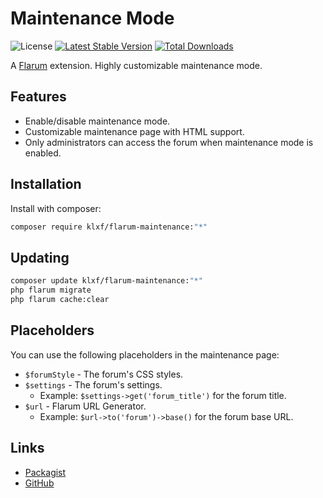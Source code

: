 # Maintenance Mode

![License](https://img.shields.io/badge/license-MIT-blue.svg) [![Latest Stable Version](https://img.shields.io/packagist/v/klxf/flarum-maintenance.svg)](https://packagist.org/packages/klxf/flarum-maintenance) [![Total Downloads](https://img.shields.io/packagist/dt/klxf/flarum-maintenance.svg)](https://packagist.org/packages/klxf/flarum-maintenance)

A [Flarum](https://flarum.org) extension. Highly customizable maintenance mode.

## Features

- Enable/disable maintenance mode.
- Customizable maintenance page with HTML support.
- Only administrators can access the forum when maintenance mode is enabled.

## Installation

Install with composer:

```sh
composer require klxf/flarum-maintenance:"*"
```

## Updating

```sh
composer update klxf/flarum-maintenance:"*"
php flarum migrate
php flarum cache:clear
```

## Placeholders

You can use the following placeholders in the maintenance page:

- `$forumStyle` - The forum's CSS styles.
- `$settings` - The forum's settings.
  - Example: `$settings->get('forum_title')` for the forum title.
- `$url` - Flarum URL Generator.
  - Example: `$url->to('forum')->base()` for the forum base URL.

## Links

- [Packagist](https://packagist.org/packages/klxf/flarum-maintenance)
- [GitHub](https://github.com/klxf/flarum-maintenance)